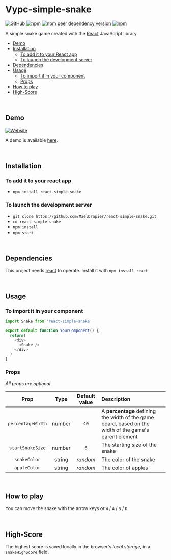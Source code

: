 # Vypc-simple-snake
[![GitHub](https://img.shields.io/github/license/MaelDrapier/react-simple-snake)](https://github.com/MaelDrapier/react-simple-snake/blob/master/LICENSE)
[![npm](https://img.shields.io/npm/v/react-simple-snake?color=blue)](https://www.npmjs.com/package/react-simple-snake)
[![npm peer dependency version](https://img.shields.io/npm/dependency-version/react-simple-snake/peer/react?color=cyan)](https://www.npmjs.com/package/react)
[![npm](https://img.shields.io/npm/dm/react-simple-snake)](https://www.npmjs.com/package/react-simple-snake)

A simple snake game created with the [React](https://reactjs.org) JavaScript library.

- [Demo](#demo)
- [Installation](#installation)
  - [To add it to your React app](#to-add-it-to-your-react-app)
  - [To launch the development server](#to-launch-the-development-server)
- [Dependencies](#dependencies)
- [Usage](#usage)
  - [To import it in your component](#to-import-it-in-your-component)
  - [Props](#props)
- [How to play](#how-to-play)
- [High-Score](#high-score)

<br/>

## Demo
[![Website](https://img.shields.io/website?label=demo%20status%3A&url=https%3A%2F%2Fmaeldrapier.github.io%2Freact-simple-snake%2F)](https://MaelDrapier.github.io/react-simple-snake)

A demo is available [here](https://MaelDrapier.github.io/react-simple-snake).

<br/>

## Installation

### To add it to your react app
- `npm install react-simple-snake`

### To launch the development server

- `git clone https://github.com/MaelDrapier/react-simple-snake.git`
- `cd react-simple-snake`
- `npm install`
- `npm start`

<br/>

## Dependencies
This project needs [react](https://www.npmjs.com/package/react) to operate. Install it with `npm install react`

<br/>

## Usage

### To import it in your component

``` javascript
import Snake from 'react-simple-snake'

export default function YourComponent() {
  return(
    <div>
      <Snake />
    </div>
  )
}

```

### Props
_All props are optional_

|Prop|Type|Default value|Description|
|:-:|:-:|:-:|:-|
|`percentageWidth`|number|`40`|A **percentage** defining the width of the game board, based on the width of the game's parent element|
|`startSnakeSize`|number|`6`|The starting size of the snake|
|`snakeColor`|string|_random_|The color of the snake|
|`appleColor`|string|_random_|The color of apples|

<br/>

## How to play
You can move the snake with the arrow keys or `W` / `A` / `S` / `D`.

<br/>

## High-Score
The highest score is saved locally in the browser's _local storage_, in a `snakeHighScore` field.
